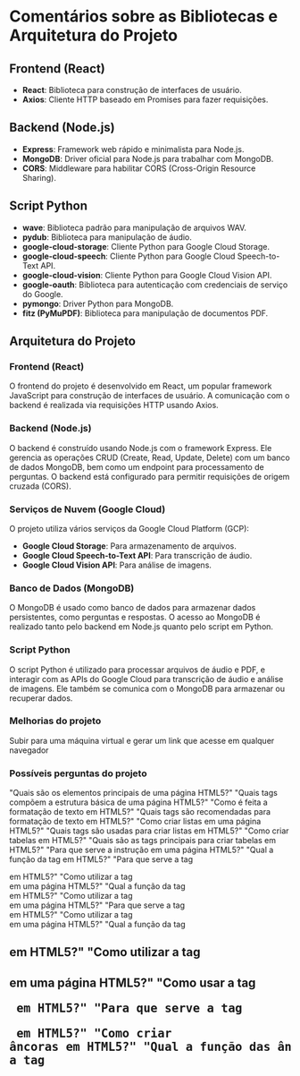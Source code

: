 # Comentários sobre as Bibliotecas e Arquitetura do Projeto

## Frontend (React)
- **React**: Biblioteca para construção de interfaces de usuário.
- **Axios**: Cliente HTTP baseado em Promises para fazer requisições.

## Backend (Node.js)
- **Express**: Framework web rápido e minimalista para Node.js.
- **MongoDB**: Driver oficial para Node.js para trabalhar com MongoDB.
- **CORS**: Middleware para habilitar CORS (Cross-Origin Resource Sharing).

## Script Python
- **wave**: Biblioteca padrão para manipulação de arquivos WAV.
- **pydub**: Biblioteca para manipulação de áudio.
- **google-cloud-storage**: Cliente Python para Google Cloud Storage.
- **google-cloud-speech**: Cliente Python para Google Cloud Speech-to-Text API.
- **google-cloud-vision**: Cliente Python para Google Cloud Vision API.
- **google-oauth**: Biblioteca para autenticação com credenciais de serviço do Google.
- **pymongo**: Driver Python para MongoDB.
- **fitz (PyMuPDF)**: Biblioteca para manipulação de documentos PDF.

## Arquitetura do Projeto

### Frontend (React)
O frontend do projeto é desenvolvido em React, um popular framework JavaScript para construção de interfaces de usuário. A comunicação com o backend é realizada via requisições HTTP usando Axios.

### Backend (Node.js)
O backend é construído usando Node.js com o framework Express. Ele gerencia as operações CRUD (Create, Read, Update, Delete) com um banco de dados MongoDB, bem como um endpoint para processamento de perguntas. O backend está configurado para permitir requisições de origem cruzada (CORS).

### Serviços de Nuvem (Google Cloud)
O projeto utiliza vários serviços da Google Cloud Platform (GCP):
- **Google Cloud Storage**: Para armazenamento de arquivos.
- **Google Cloud Speech-to-Text API**: Para transcrição de áudio.
- **Google Cloud Vision API**: Para análise de imagens.

### Banco de Dados (MongoDB)
O MongoDB é usado como banco de dados para armazenar dados persistentes, como perguntas e respostas. O acesso ao MongoDB é realizado tanto pelo backend em Node.js quanto pelo script em Python.

### Script Python
O script Python é utilizado para processar arquivos de áudio e PDF, e interagir com as APIs do Google Cloud para transcrição de áudio e análise de imagens. Ele também se comunica com o MongoDB para armazenar ou recuperar dados.

### Melhorias do projeto
Subir para uma máquina virtual e gerar um link que acesse em qualquer navegador 

### Possíveis perguntas do projeto
"Quais são os elementos principais de uma página HTML5?"
"Quais tags compõem a estrutura básica de uma página HTML5?"
"Como é feita a formatação de texto em HTML5?"
"Quais tags são recomendadas para formatação de texto em HTML5?"
"Como criar listas em uma página HTML5?"
"Quais tags são usadas para criar listas em HTML5?"
"Como criar tabelas em HTML5?"
"Quais são as tags principais para criar tabelas em HTML5?"
"Para que serve a instrução <!DOCTYPE html> em uma página HTML5?"
"Qual a função da tag <!DOCTYPE html> em HTML5?"
"Para que serve a tag <nav> em HTML5?"
"Como utilizar a tag <nav> em uma página HTML5?"
"Qual a função da tag <section> em HTML5?"
"Como utilizar a tag <section> em uma página HTML5?"
"Para que serve a tag <article> em HTML5?"
"Como utilizar a tag <article> em uma página HTML5?"
"Qual a função da tag <h2> em HTML5?"
"Como utilizar a tag <h2> em uma página HTML5?"
"Como usar a tag <pre> em HTML5?"
"Para que serve a tag <pre> em HTML5?"
"Como criar âncoras em HTML5?"
"Qual a função das âncoras em HTML5?"
"Para que serve a tag <title> em HTML5?"
"Qual a função da tag <title> em uma página HTML5?"
"Para que serve a tag <header> em HTML5?"
"Qual a função do header em uma página HTML5?"
"O que colocar no <header> de uma página HTML5?"
"Quais informações devem estar no <header> em HTML5?"
"Para que serve a tag <footer> em HTML5?"
"Qual a função do footer em uma página HTML5?"
"O que colocar no <footer> de uma página HTML5?"
"Quais informações devem estar no <footer> em HTML5?"

